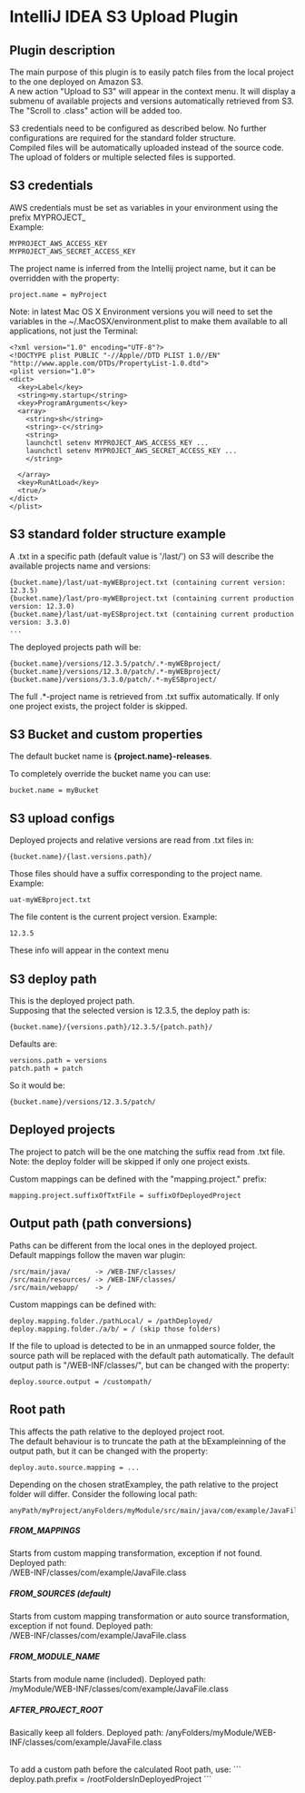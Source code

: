 # IntelliJ IDEA S3 Upload Plugin

## Plugin description
The main purpose of this plugin is to easily patch files from the local project to the one deployed on Amazon S3.  
A new action "Upload to S3" will appear in the context menu. It will display a submenu of available projects and versions automatically retrieved from S3.
The "Scroll to .class" action will be added too.

S3 credentials need to be configured as described below. No further configurations are required for the standard folder structure.  
Compiled files will be automatically uploaded instead of the source code. 
The upload of folders or multiple selected files is supported. 

## S3 credentials

AWS credentials must be set as variables in your environment using the prefix MYPROJECT_  
Example:
```
MYPROJECT_AWS_ACCESS_KEY
MYPROJECT_AWS_SECRET_ACCESS_KEY
```

The project name is inferred from the Intellij project name, but it can be overridden with the property:
```
project.name = myProject
```


Note: in latest Mac OS X Environment versions you will need to set the variables in the ~/.MacOSX/environment.plist to make them available to all applications, not just the Terminal:  
```
<?xml version="1.0" encoding="UTF-8"?>
<!DOCTYPE plist PUBLIC "-//Apple//DTD PLIST 1.0//EN" "http://www.apple.com/DTDs/PropertyList-1.0.dtd">
<plist version="1.0">
<dict>
  <key>Label</key>
  <string>my.startup</string>
  <key>ProgramArguments</key>
  <array>
    <string>sh</string>
    <string>-c</string>
    <string>
    launchctl setenv MYPROJECT_AWS_ACCESS_KEY ...
    launchctl setenv MYPROJECT_AWS_SECRET_ACCESS_KEY ...
    </string>

  </array>
  <key>RunAtLoad</key>
  <true/>
</dict>
</plist>
```

## S3 standard folder structure example

A .txt in a specific path (default value is '/last/') on S3 will describe the available projects name and versions:
```
{bucket.name}/last/uat-myWEBproject.txt (containing current version: 12.3.5)
{bucket.name}/last/pro-myWEBproject.txt (containing current production version: 12.3.0)
{bucket.name}/last/uat-myESBproject.txt (containing current production version: 3.3.0)
...
```
The deployed projects path will be:
```
{bucket.name}/versions/12.3.5/patch/.*-myWEBproject/
{bucket.name}/versions/12.3.0/patch/.*-myWEBproject/
{bucket.name}/versions/3.3.0/patch/.*-myESBproject/
```
The full .*-project name is retrieved from .txt suffix automatically. If only one project exists, the project folder is skipped.

## S3 Bucket and custom properties

The default bucket name is **{project.name}-releases**.  

To completely override the bucket name you can use:
```
bucket.name = myBucket
```


## S3 upload configs
Deployed projects and relative versions are read from .txt files in:
```
{bucket.name}/{last.versions.path}/
```

Those files should have a suffix corresponding to the project name. Example:
```
uat-myWEBproject.txt
```

The file content is the current project version. Example:
```
12.3.5
```
 
These info will appear in the context menu
  
  
## S3 deploy path
 
This is the deployed project path.   
Supposing that the selected version is 12.3.5, the deploy path is:  
```
{bucket.name}/{versions.path}/12.3.5/{patch.path}/  
```

Defaults are:  
```
versions.path = versions
patch.path = patch  
```

So it would be:
```
{bucket.name}/versions/12.3.5/patch/  
```

## Deployed projects

The project to patch will be the one matching the suffix read from .txt file.  
Note: the deploy folder will be skipped if only one project exists.

Custom mappings can be defined with the "mapping.project." prefix:
```
mapping.project.suffixOfTxtFile = suffixOfDeployedProject
```

## Output path (path conversions)

Paths can be different from the local ones in the deployed project.  
Default mappings follow the maven war plugin:
```
/src/main/java/      -> /WEB-INF/classes/
/src/main/resources/ -> /WEB-INF/classes/
/src/main/webapp/    -> /
 ```
 
  
Custom mappings can be defined with:
```
deploy.mapping.folder./pathLocal/ = /pathDeployed/
deploy.mapping.folder./a/b/ = / (skip those folders)
```

If the file to upload is detected to be in an unmapped source folder, the source path will be replaced with the default path automatically.
The default output path is "/WEB-INF/classes/", but can be changed with the property: 
```
deploy.source.output = /custompath/
 ```


## Root path 

This affects the path relative to the deployed project root.  
The default behaviour is to truncate the path at the bExampleinning of the output path, but it can be changed with the property:
```
deploy.auto.source.mapping = ...
```

Depending on the chosen stratExampley, the path relative to the project folder will differ.  Consider the following local path:
```
anyPath/myProject/anyFolders/myModule/src/main/java/com/example/JavaFile.java
```

##### FROM_MAPPINGS
Starts from custom mapping transformation, exception if not found. Deployed path:  
/WEB-INF/classes/com/example/JavaFile.class

##### FROM_SOURCES (default)
Starts from custom mapping transformation or auto source transformation, exception if not found. Deployed path:     
/WEB-INF/classes/com/example/JavaFile.class

##### FROM_MODULE_NAME
Starts from module name (included). Deployed path:  
/myModule/WEB-INF/classes/com/example/JavaFile.class

##### AFTER_PROJECT_ROOT
Basically keep all folders. Deployed path:
/anyFolders/myModule/WEB-INF/classes/com/example/JavaFile.class

<br/>
To add a custom path before the calculated Root path, use:
```
deploy.path.prefix = /rootFoldersInDeployedProject
```
